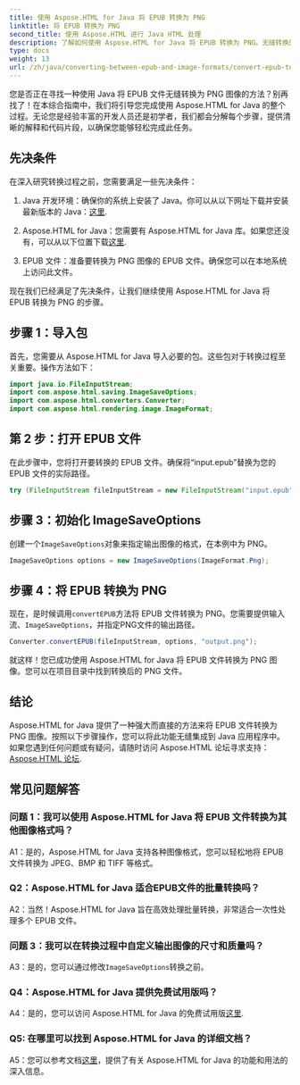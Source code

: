 ```yaml
---
title: 使用 Aspose.HTML for Java 将 EPUB 转换为 PNG
linktitle: 将 EPUB 转换为 PNG
second_title: 使用 Aspose.HTML 进行 Java HTML 处理
description: 了解如何使用 Aspose.HTML for Java 将 EPUB 转换为 PNG。无缝转换的分步指南。
type: docs
weight: 13
url: /zh/java/converting-between-epub-and-image-formats/convert-epub-to-png/
---
```

您是否正在寻找一种使用 Java 将 EPUB 文件无缝转换为 PNG 图像的方法？别再找了！在本综合指南中，我们将引导您完成使用 Aspose.HTML for Java 的整个过程。无论您是经验丰富的开发人员还是初学者，我们都会分解每个步骤，提供清晰的解释和代码片段，以确保您能够轻松完成此任务。

## 先决条件

在深入研究转换过程之前，您需要满足一些先决条件：

1.  Java 开发环境：确保你的系统上安装了 Java。你可以从以下网址下载并安装最新版本的 Java：[这里](https://www.oracle.com/java/technologies/javase-downloads.html).

2. Aspose.HTML for Java：您需要有 Aspose.HTML for Java 库。如果您还没有，可以从以下位置下载[这里](https://releases.aspose.com/html/java/).

3. EPUB 文件：准备要转换为 PNG 图像的 EPUB 文件。确保您可以在本地系统上访问此文件。

现在我们已经满足了先决条件，让我们继续使用 Aspose.HTML for Java 将 EPUB 转换为 PNG 的步骤。

## 步骤 1：导入包

首先，您需要从 Aspose.HTML for Java 导入必要的包。这些包对于转换过程至关重要。操作方法如下：

```java
import java.io.FileInputStream;
import com.aspose.html.saving.ImageSaveOptions;
import com.aspose.html.converters.Converter;
import com.aspose.html.rendering.image.ImageFormat;
```

## 第 2 步：打开 EPUB 文件

在此步骤中，您将打开要转换的 EPUB 文件。确保将“input.epub”替换为您的 EPUB 文件的实际路径。

```java
try (FileInputStream fileInputStream = new FileInputStream("input.epub")) {
```

## 步骤 3：初始化 ImageSaveOptions

创建一个`ImageSaveOptions`对象来指定输出图像的格式，在本例中为 PNG。

```java
ImageSaveOptions options = new ImageSaveOptions(ImageFormat.Png);
```

## 步骤 4：将 EPUB 转换为 PNG

现在，是时候调用`convertEPUB`方法将 EPUB 文件转换为 PNG。您需要提供输入流、`ImageSaveOptions`，并指定PNG文件的输出路径。

```java
Converter.convertEPUB(fileInputStream, options, "output.png");
```

就这样！您已成功使用 Aspose.HTML for Java 将 EPUB 文件转换为 PNG 图像。您可以在项目目录中找到转换后的 PNG 文件。

## 结论
 Aspose.HTML for Java 提供了一种强大而直接的方法来将 EPUB 文件转换为 PNG 图像。按照以下步骤操作，您可以将此功能无缝集成到 Java 应用程序中。如果您遇到任何问题或有疑问，请随时访问 Aspose.HTML 论坛寻求支持：[Aspose.HTML 论坛](https://forum.aspose.com/).

## 常见问题解答

### 问题 1：我可以使用 Aspose.HTML for Java 将 EPUB 文件转换为其他图像格式吗？

A1：是的，Aspose.HTML for Java 支持各种图像格式，您可以轻松地将 EPUB 文件转换为 JPEG、BMP 和 TIFF 等格式。

### Q2：Aspose.HTML for Java 适合EPUB文件的批量转换吗？
   
A2：当然！Aspose.HTML for Java 旨在高效处理批量转换，非常适合一次性处理多个 EPUB 文件。

### 问题 3：我可以在转换过程中自定义输出图像的尺寸和质量吗？

 A3：是的，您可以通过修改`ImageSaveOptions`转换之前。 

### Q4：Aspose.HTML for Java 提供免费试用版吗？

 A4：是的，您可以访问 Aspose.HTML for Java 的免费试用版[这里](https://releases.aspose.com/).

### Q5: 在哪里可以找到 Aspose.HTML for Java 的详细文档？

A5：您可以参考文档[这里](https://reference.aspose.com/html/java/)，提供了有关 Aspose.HTML for Java 的功能和用法的深入信息。